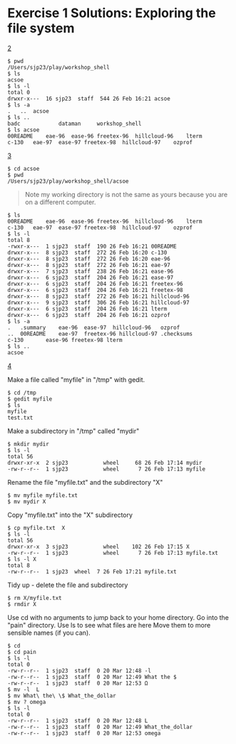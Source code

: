 

# Exercise 1 Solutions: Exploring the file system

[2](#ex2)

    $ pwd
    /Users/sjp23/play/workshop_shell
    $ ls
    acsoe
    $ ls -l
    total 0
    drwxr-x---  16 sjp23  staff  544 26 Feb 16:21 acsoe
    $ ls -a
    .	..	acsoe
    $ ls ..
    badc			dataman		workshop_shell
    $ ls acsoe
    00README	eae-96	ease-96	freetex-96	hillcloud-96	lterm
    c-130	eae-97	ease-97	freetex-98	hillcloud-97	ozprof

[3](#ex3)

    $ cd acsoe
    $ pwd
    /Users/sjp23/play/workshop_shell/acsoe

> Note my working directory is not the same as yours because you are on a different computer. 

    $ ls
    00README	eae-96	ease-96	freetex-96	hillcloud-96	lterm
    c-130	eae-97	ease-97	freetex-98	hillcloud-97	ozprof
    $ ls -l
    total 8
    -rwxr-x---  1 sjp23  staff  190 26 Feb 16:21 00README
    drwxr-x---  8 sjp23  staff  272 26 Feb 16:20 c-130
    drwxr-x---  8 sjp23  staff  272 26 Feb 16:20 eae-96
    drwxr-x---  8 sjp23  staff  272 26 Feb 16:21 eae-97
    drwxr-x---  7 sjp23  staff  238 26 Feb 16:21 ease-96
    drwxr-x---  6 sjp23  staff  204 26 Feb 16:21 ease-97
    drwxr-x---  6 sjp23  staff  204 26 Feb 16:21 freetex-96
    drwxr-x---  6 sjp23  staff  204 26 Feb 16:21 freetex-98
    drwxr-x---  8 sjp23  staff  272 26 Feb 16:21 hillcloud-96
    drwxr-x---  9 sjp23  staff  306 26 Feb 16:21 hillcloud-97
    drwxr-x---  6 sjp23  staff  204 26 Feb 16:21 lterm
    drwxr-x---  6 sjp23  staff  204 26 Feb 16:21 ozprof
    $ ls -a
    .	.summary	eae-96	ease-97	 hillcloud-96	ozprof
    ..	00README	eae-97	freetex-96 hillcloud-97	.checksums	
    c-130		ease-96	freetex-98 lterm
    $ ls ..
    acsoe


[4](#ex4)

Make a file called "myfile" in "/tmp" with gedit.

    $ cd /tmp
    $ gedit myfile
    $ ls
    myfile
    test.txt

Make a subdirectory in "/tmp" called "mydir"

    $ mkdir mydir
    $ ls -l
    total 56
    drwxr-xr-x  2 sjp23           wheel     68 26 Feb 17:14 mydir
    -rw-r--r--  1 sjp23           wheel      7 26 Feb 17:13 myfile

Rename the file "myfile.txt" and the subdirectory "X"

    $ mv myfile myfile.txt
    $ mv mydir X

Copy "myfile.txt" into the "X" subdirectory

    $ cp myfile.txt  X
    $ ls -l
    total 56
    drwxr-xr-x  3 sjp23           wheel    102 26 Feb 17:15 X
    -rw-r--r--  1 sjp23           wheel      7 26 Feb 17:13 myfile.txt
    $ ls -l X
    total 8
    -rw-r--r--  1 sjp23  wheel  7 26 Feb 17:21 myfile.txt

Tidy up - delete the file and subdirectory

    $ rm X/myfile.txt 
    $ rmdir X



Use cd with no arguments to jump back to your home directory. Go into the "pain" directory.
Use ls to see what files are here Move them to more sensible names (if you can).

    $ cd
    $ cd pain
    $ ls -l
    total 0
    -rw-r--r--  1 sjp23  staff  0 20 Mar 12:48 -l
    -rw-r--r--  1 sjp23  staff  0 20 Mar 12:49 What the $
    -rw-r--r--  1 sjp23  staff  0 20 Mar 12:53 Ω
    $ mv -l  L
    $ mv What\ the\ \$ What_the_dollar
    $ mv ? omega
    $ ls -l
    total 0
    -rw-r--r--  1 sjp23  staff  0 20 Mar 12:48 L
    -rw-r--r--  1 sjp23  staff  0 20 Mar 12:49 What_the_dollar
    -rw-r--r--  1 sjp23  staff  0 20 Mar 12:53 omega  
